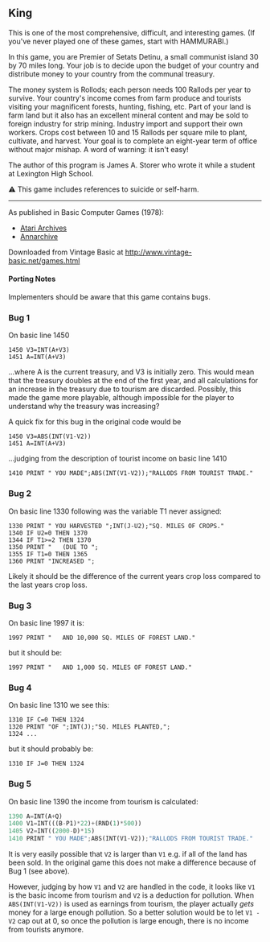 ## King

This is one of the most comprehensive, difficult, and interesting games. (If you've never played one of these games, start with HAMMURABI.)

In this game, you are Premier of Setats Detinu, a small communist island 30 by 70 miles long. Your job is to decide upon the budget of your country and distribute money to your country from the communal treasury.

The money system is Rollods; each person needs 100 Rallods per year to survive. Your country's income comes from farm produce and tourists visiting your magnificent forests, hunting, fishing, etc. Part of your land is farm land but it also has an excellent mineral content and may be sold to foreign industry for strip mining. Industry import and support their own workers. Crops cost between 10 and 15 Rallods per square mile to plant, cultivate, and harvest. Your goal is to complete an eight-year term of office without major mishap. A word of warning: it isn't easy!

The author of this program is James A. Storer who wrote it while a student at Lexington High School.

⚠️ This game includes references to suicide or self-harm.

---

As published in Basic Computer Games (1978):
- [Atari Archives](https://www.atariarchives.org/basicgames/showpage.php?page=96)
- [Annarchive](https://annarchive.com/files/Basic_Computer_Games_Microcomputer_Edition.pdf#page=111)

Downloaded from Vintage Basic at
http://www.vintage-basic.net/games.html

#### Porting Notes

Implementers should be aware that this game contains bugs.

### Bug 1

On basic line 1450

    1450 V3=INT(A+V3)
    1451 A=INT(A+V3)

...where A is the current treasury, and V3 is initially zero.
This would mean that the treasury doubles at the end of the first year, and all calculations for an increase in the treasury due to tourism are discarded.
Possibly, this made the game more playable, although impossible for the player to understand why the treasury was increasing?

A quick fix for this bug in the original code would be

    1450 V3=ABS(INT(V1-V2))
    1451 A=INT(A+V3)

...judging from the description of tourist income on basic line 1410

    1410 PRINT " YOU MADE";ABS(INT(V1-V2));"RALLODS FROM TOURIST TRADE."

### Bug 2

On basic line 1330 following was the variable T1 never assigned:

    1330 PRINT " YOU HARVESTED ";INT(J-U2);"SQ. MILES OF CROPS."
    1340 IF U2=0 THEN 1370
    1344 IF T1>=2 THEN 1370
    1350 PRINT "   (DUE TO ";
    1355 IF T1=0 THEN 1365
    1360 PRINT "INCREASED ";

Likely it should be the difference of the current years crop loss compared to the
last years crop loss.

### Bug 3

On basic line 1997 it is:

    1997 PRINT "   AND 10,000 SQ. MILES OF FOREST LAND."

but it should be:

    1997 PRINT "   AND 1,000 SQ. MILES OF FOREST LAND."

### Bug 4

On basic line 1310 we see this:

    1310 IF C=0 THEN 1324
    1320 PRINT "OF ";INT(J);"SQ. MILES PLANTED,";
    1324 ...

but it should probably be:

    1310 IF J=0 THEN 1324

### Bug 5

On basic line 1390 the income from tourism is calculated:

```py
1390 A=INT(A+Q)
1400 V1=INT(((B-P1)*22)+(RND(1)*500))
1405 V2=INT((2000-D)*15)
1410 PRINT " YOU MADE";ABS(INT(V1-V2));"RALLODS FROM TOURIST TRADE."
```

It is very easily possible that `V2` is larger than `V1` e.g. if all of the land has been sold. In the original game this does not make a difference because of Bug 1 (see above).

However, judging by how `V1` and `V2` are handled in the code, it looks like `V1` is the basic income from tourism and `V2` is a deduction for pollution. When `ABS(INT(V1-V2))` is used as earnings from tourism, the player actually _gets_ money for a large enough pollution. So a better solution would be to let `V1 - V2` cap out at 0, so once the pollution is large enough, there is no income from tourists anymore.
